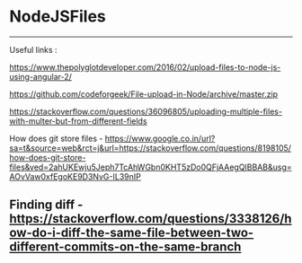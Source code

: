 # NodeJSFiles
-------------------------------------------------------------------------------------------------
Useful links :

https://www.thepolyglotdeveloper.com/2016/02/upload-files-to-node-js-using-angular-2/ 

https://github.com/codeforgeek/File-upload-in-Node/archive/master.zip 

https://stackoverflow.com/questions/36096805/uploading-multiple-files-with-multer-but-from-different-fields

How does git store files - https://www.google.co.in/url?sa=t&source=web&rct=j&url=https://stackoverflow.com/questions/8198105/how-does-git-store-files&ved=2ahUKEwju5Jeph7TcAhWGbn0KHT5zDo0QFjAAegQIBBAB&usg=AOvVaw0xfEgoKE9D3NvG-IL39nIP

Finding diff - https://stackoverflow.com/questions/3338126/how-do-i-diff-the-same-file-between-two-different-commits-on-the-same-branch
-------------------------------------------------------------------------------------------------

